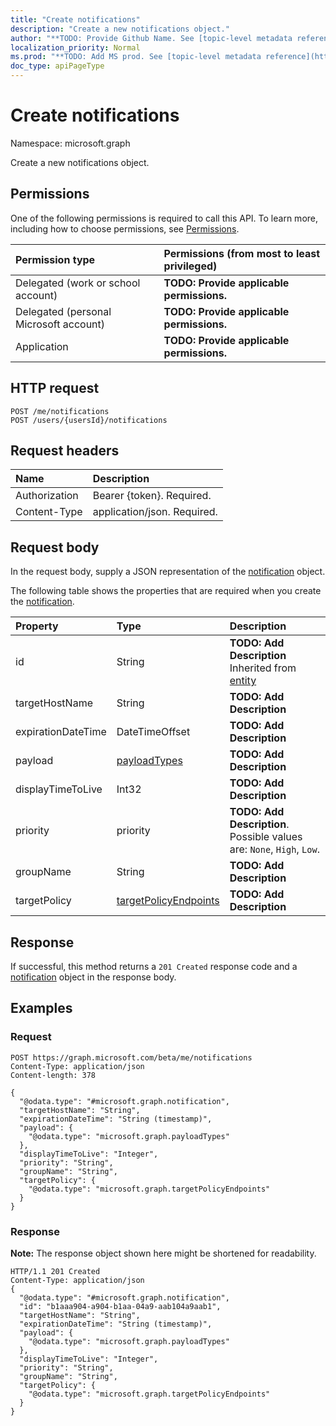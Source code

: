 ```yaml
---
title: "Create notifications"
description: "Create a new notifications object."
author: "**TODO: Provide Github Name. See [topic-level metadata reference](https://msgo.azurewebsites.net/add/document/guidelines/metadata.html#topic-level-metadata)**"
localization_priority: Normal
ms.prod: "**TODO: Add MS prod. See [topic-level metadata reference](https://msgo.azurewebsites.net/add/document/guidelines/metadata.html#topic-level-metadata)**"
doc_type: apiPageType
---
```


# Create notifications

Namespace: microsoft.graph

Create a new notifications object.

## Permissions
One of the following permissions is required to call this API. To learn more, including how to choose permissions, see [Permissions](/concepts/permissions-reference.md).

|Permission type|Permissions (from most to least privileged)|
|:---|:---|
|Delegated (work or school account)|**TODO: Provide applicable permissions.**|
|Delegated (personal Microsoft account)|**TODO: Provide applicable permissions.**|
|Application|**TODO: Provide applicable permissions.**|

## HTTP request
<!-- {
  "blockType": "ignored"
}
-->
``` http
POST /me/notifications
POST /users/{usersId}/notifications
```

## Request headers
|Name|Description|
|:---|:---|
|Authorization|Bearer {token}. Required.|
|Content-Type|application/json. Required.|

## Request body
In the request body, supply a JSON representation of the [notification](../resources/notification.md) object.

The following table shows the properties that are required when you create the [notification](../resources/notification.md).

|Property|Type|Description|
|:---|:---|:---|
|id|String|**TODO: Add Description** Inherited from [entity](../resources/entity.md)|
|targetHostName|String|**TODO: Add Description**|
|expirationDateTime|DateTimeOffset|**TODO: Add Description**|
|payload|[payloadTypes](../resources/payloadtypes.md)|**TODO: Add Description**|
|displayTimeToLive|Int32|**TODO: Add Description**|
|priority|priority|**TODO: Add Description**. Possible values are: `None`, `High`, `Low`.|
|groupName|String|**TODO: Add Description**|
|targetPolicy|[targetPolicyEndpoints](../resources/targetpolicyendpoints.md)|**TODO: Add Description**|



## Response
If successful, this method returns a `201 Created` response code and a [notification](../resources/notification.md) object in the response body.

## Examples

### Request
<!-- {
  "blockType": "request",
  "name": "create_notification_from_"
}
-->
``` http
POST https://graph.microsoft.com/beta/me/notifications
Content-Type: application/json
Content-length: 378

{
  "@odata.type": "#microsoft.graph.notification",
  "targetHostName": "String",
  "expirationDateTime": "String (timestamp)",
  "payload": {
    "@odata.type": "microsoft.graph.payloadTypes"
  },
  "displayTimeToLive": "Integer",
  "priority": "String",
  "groupName": "String",
  "targetPolicy": {
    "@odata.type": "microsoft.graph.targetPolicyEndpoints"
  }
}
```

### Response
**Note:** The response object shown here might be shortened for readability.
<!-- {
  "blockType": "response",
  "truncated": true,
  "@odata.type": "microsoft.graph.notification"
}
-->
``` http
HTTP/1.1 201 Created
Content-Type: application/json
{
  "@odata.type": "#microsoft.graph.notification",
  "id": "b1aaa904-a904-b1aa-04a9-aab104a9aab1",
  "targetHostName": "String",
  "expirationDateTime": "String (timestamp)",
  "payload": {
    "@odata.type": "microsoft.graph.payloadTypes"
  },
  "displayTimeToLive": "Integer",
  "priority": "String",
  "groupName": "String",
  "targetPolicy": {
    "@odata.type": "microsoft.graph.targetPolicyEndpoints"
  }
}
```

